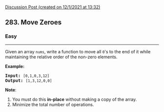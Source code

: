[Discussion Post (created on 12/1/2021 at 13:32)](https://leetcode.com/problems/move-zeroes/discuss/1061915/faster-than-94.62-of-C%2B%2B-online-submissions)  
<h2>283. Move Zeroes</h2><h3>Easy</h3><hr><div><p>Given an array <code>nums</code>, write a function to move all <code>0</code>'s to the end of it while maintaining the relative order of the non-zero elements.</p>

<p><b>Example:</b></p>

<pre><b>Input:</b> <code>[0,1,0,3,12]</code>
<b>Output:</b> <code>[1,3,12,0,0]</code></pre>

<p><b>Note</b>:</p>

<ol>
	<li>You must do this <b>in-place</b> without making a copy of the array.</li>
	<li>Minimize the total number of operations.</li>
</ol></div>